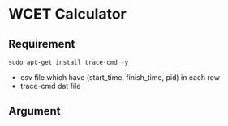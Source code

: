# WCET Calculator

## Requirement

```
sudo apt-get install trace-cmd -y
```

* csv file which have (start_time, finish_time, pid) in each row
* trace-cmd dat file

## Argument